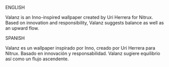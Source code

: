 ENGLISH

Valanz is an Inno-inspired wallpaper created by Uri Herrera for Nitrux. Based on innovation and responsibility, Valanz suggests balance as well as an upward flow.

SPANISH

Valanz es un wallpaper inspirado por Inno, creado por Uri Herrera para Nitrux. Basado en innovación y responsabilidad. Valanz sugiere equilibrio así como un flujo ascendente.